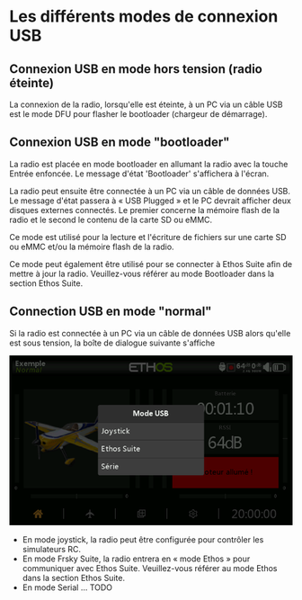# Les différents modes de connexion USB

## Connexion USB en mode hors tension (radio éteinte)

La connexion de la radio, lorsqu'elle est éteinte, à un PC via un câble USB est le mode DFU pour flasher le bootloader (chargeur de démarrage).

## Connexion USB en mode "bootloader"

La radio est placée en mode bootloader en allumant la radio avec la touche Entrée enfoncée. Le message d'état 'Bootloader' s'affichera à l'écran.

La radio peut ensuite être connectée à un PC via un câble de données USB. Le message d'état passera à « USB Plugged » et le PC devrait afficher deux disques externes connectés. Le premier concerne la mémoire flash de la radio et le second le contenu de la carte SD ou eMMC.

Ce mode est utilisé pour la lecture et l'écriture de fichiers sur une carte SD ou eMMC et/ou la mémoire flash de la radio.

Ce mode peut également être utilisé pour se connecter à Ethos Suite afin de mettre à jour la radio. Veuillez-vous référer au mode Bootloader dans la section Ethos Suite.

## Connection USB en mode "normal"

Si la radio est connectée à un PC via un câble de données USB alors qu'elle est sous tension, la boîte de dialogue suivante s'affiche

![Options de connection USB](assets/usbmenu.png)

* En mode joystick, la radio peut être configurée pour contrôler les simulateurs RC.
* En mode Frsky Suite, la radio entrera en « mode Ethos » pour communiquer avec Ethos Suite. Veuillez-vous référer au mode Ethos dans la section Ethos Suite.
* En mode Serial ... TODO

